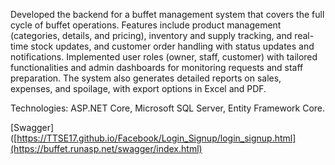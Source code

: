 Developed the backend for a buffet management system that covers the full cycle of buffet operations. Features include product management (categories, details, and pricing), inventory and supply tracking, and real-time stock updates, and customer order handling with status updates and notifications. Implemented user roles (owner, staff, customer) with tailored functionalities and admin dashboards for monitoring requests and staff preparation. The system also generates detailed reports on sales, expenses, and spoilage, with export options in Excel and PDF.

Technologies: ASP.NET Core, Microsoft SQL Server, Entity Framework Core.

[Swagger]([https://TTSE17.github.io/Facebook/Login_Signup/login_signup.html](https://buffet.runasp.net/swagger/index.html)
